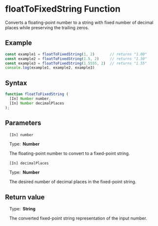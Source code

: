 # floatToFixedString Function
Converts a floating-point number to a string with fixed number of decimal places while preserving the trailing zeros.

## Example
```Javascript
const example1 = floatToFixedString(1, 2)       // returns "1.00"
const example2 = floatToFixedString(1.5, 2)     // returns "1.50"
const example3 = floatToFixedString(1.5555, 2)  // returns "1.55"
console.log(example1, example2, example3)
```
## Syntax  
```Javascript
function floatToFixedString (  
  [In] Number number,  
  [In] Number decimalPlaces  
);
```

## Parameters
 &emsp;`[In] number`  

 &emsp;Type:&ensp;**Number**  

 &emsp;The floating-point number to convert to a fixed-point string.


 &emsp;`[In] decimalPlaces`  

 &emsp;Type:&ensp;**Number**  

 &emsp;The desired number of decimal places in the fixed-point string.

## Return value

 &emsp;Type:&ensp;**String**  

 &emsp;The converted fixed-point string representation of the input number.
